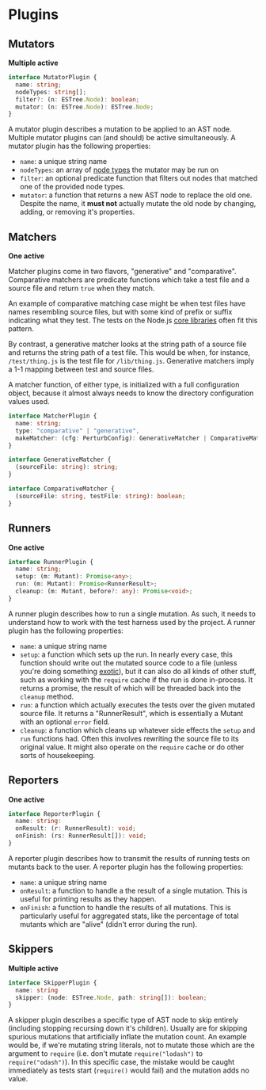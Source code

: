 # Plugins

## Mutators
**Multiple active**
```typescript
interface MutatorPlugin {
  name: string;
  nodeTypes: string[];
  filter?: (n: ESTree.Node): boolean;
  mutator: (n: ESTree.Node): ESTree.Node;
}
```

A mutator plugin describes a mutation to be applied to an AST node. Multiple mutator plugins can (and should) be active simultaneously. A mutator plugin has the following properties:

- `name`: a unique string name
- `nodeTypes`: an array of [node types]() the mutator may be run on
- `filter`: an optional predicate function that filters out nodes that matched one of the provided node types.
- `mutator`: a function that returns a new AST node to replace the old one. Despite the name, it **must not** actually mutate the old node by changing, adding, or removing it's properties. 

## Matchers
**One active**

Matcher plugins come in two flavors, "generative" and "comparative". Comparative matchers are predicate functions which take a test file and a source file and return `true` when they match. 

An example of comparative matching case might be when test files have names resembling source files, but with some kind of prefix or suffix indicating what they test. The tests on the Node.js [core libraries](https://github.com/nodejs/node/tree/master/test/parallel) often fit this pattern.

By contrast, a generative matcher looks at the string path of a source file and returns the string path of a test file. This would be when, for instance, `/test/thing.js` is the test file for `/lib/thing.js`. Generative matchers imply a 1-1 mapping between test and source files.

A matcher function, of either type, is initialized with a full configuration object, because it almost always needs to know the directory configuration values used.

```typescript
interface MatcherPlugin {
  name: string;
  type: "comparative" | "generative",
  makeMatcher: (cfg: PerturbConfig): GenerativeMatcher | ComparativeMatcher;
}

interface GenerativeMatcher {
  (sourceFile: string): string;
}

interface ComparativeMatcher {
  (sourceFile: string, testFile: string): boolean;
}

```

## Runners
**One active**
```typescript
interface RunnerPlugin {
  name: string;
  setup: (m: Mutant): Promise<any>;
  run: (m: Mutant): Promise<RunnerResult>;
  cleanup: (m: Mutant, before?: any): Promise<void>;
}
```

A runner plugin describes how to run a single mutation. As such, it needs to understand how to work with the test harness used by the project. A runner plugin has the following properties:

- `name`: a unique string name
- `setup`: a function which sets up the run. In nearly every case, this function should write out the mutated source code to a file (unless you're doing something [exotic]()), but it can also do all kinds of other stuff, such as working with the `require` cache if the run is done in-process. It returns a promise, the result of which will be threaded back into the `cleanup` method.
- `run`: a function which actually executes the tests over the given mutated source file. It returns a "RunnerResult", which is essentially a Mutant with an optional `error` field.
- `cleanup`: a function which cleans up whatever side effects the `setup` and `run` functions had. Often this involves rewriting the source file to its original value. It might also operate on the `require` cache or do other sorts of housekeeping.

## Reporters
**One active**
```typescript
interface ReporterPlugin {
  name: string:
  onResult: (r: RunnerResult): void;
  onFinish: (rs: RunnerResult[]): void;
}
```

A reporter plugin describes how to transmit the results of running tests on mutants back to the user. A reporter plugin has the following properties:

- `name`: a unique string name
- `onResult`: a function to handle a the result of a single mutation. This is useful for printing results as they happen.
- `onFinish`: a function to handle the results of all mutations. This is particularly useful for aggregated stats, like the percentage of total mutants which are "alive" (didn't error during the run).

## Skippers
**Multiple active**
```typescript
interface SkipperPlugin {
  name: string
  skipper: (node: ESTree.Node, path: string[]): boolean;
}
```

A skipper plugin describes a specific type of AST node to skip entirely (including stopping recursing down it's children). Usually are for skipping spurious mutations that artificially inflate the mutation count. An example would be, if we're mutating string literals, not to mutate those which are the argument to `require` (i.e. don't mutate `require("lodash")` to `require("odash")`). In this specific case, the mistake would be caught immediately as tests start (`require()` would fail) and the mutation adds no value.




